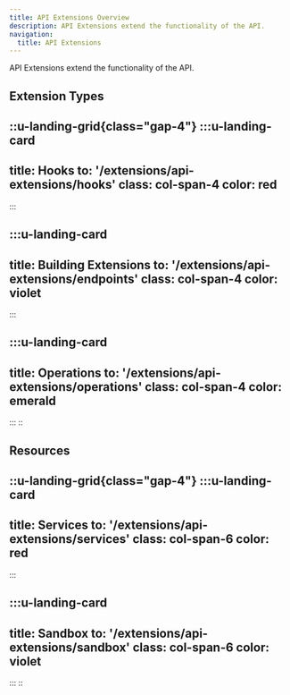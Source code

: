 ```yaml
---
title: API Extensions Overview
description: API Extensions extend the functionality of the API.
navigation:
  title: API Extensions
---
```


API Extensions extend the functionality of the API.

## Extension Types

::u-landing-grid{class="gap-4"}
  :::u-landing-card
  ---
  title: Hooks
  to: '/extensions/api-extensions/hooks'
  class: col-span-4
  color: red
  ---
  :::
  
  :::u-landing-card
  ---
  title: Building Extensions
  to: '/extensions/api-extensions/endpoints'
  class: col-span-4
  color: violet
  ---
  :::
  
  :::u-landing-card
  ---
  title: Operations
  to: '/extensions/api-extensions/operations'
  class: col-span-4
  color: emerald
  ---
  :::
::

## Resources

::u-landing-grid{class="gap-4"}
  :::u-landing-card
  ---
  title: Services
  to: '/extensions/api-extensions/services'
  class: col-span-6
  color: red
  ---
  :::
  
  :::u-landing-card
  ---
  title: Sandbox
  to: '/extensions/api-extensions/sandbox'
  class: col-span-6
  color: violet
  ---
  :::
::
